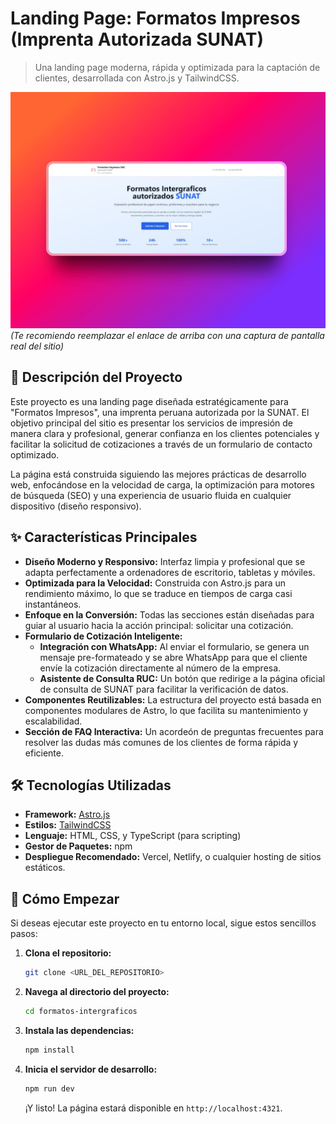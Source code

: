 # Landing Page: Formatos Impresos (Imprenta Autorizada SUNAT)

> Una landing page moderna, rápida y optimizada para la captación de clientes, desarrollada con Astro.js y TailwindCSS.

![Captura de la Landing Page](./public/MiniaturaFormatosIntergraficos.jpg)
*(Te recomiendo reemplazar el enlace de arriba con una captura de pantalla real del sitio)*

## 📄 Descripción del Proyecto

Este proyecto es una landing page diseñada estratégicamente para "Formatos Impresos", una imprenta peruana autorizada por la SUNAT. El objetivo principal del sitio es presentar los servicios de impresión de manera clara y profesional, generar confianza en los clientes potenciales y facilitar la solicitud de cotizaciones a través de un formulario de contacto optimizado.

La página está construida siguiendo las mejores prácticas de desarrollo web, enfocándose en la velocidad de carga, la optimización para motores de búsqueda (SEO) y una experiencia de usuario fluida en cualquier dispositivo (diseño responsivo).

## ✨ Características Principales

*   **Diseño Moderno y Responsivo:** Interfaz limpia y profesional que se adapta perfectamente a ordenadores de escritorio, tabletas y móviles.
*   **Optimizada para la Velocidad:** Construida con Astro.js para un rendimiento máximo, lo que se traduce en tiempos de carga casi instantáneos.
*   **Enfoque en la Conversión:** Todas las secciones están diseñadas para guiar al usuario hacia la acción principal: solicitar una cotización.
*   **Formulario de Cotización Inteligente:**
    *   **Integración con WhatsApp:** Al enviar el formulario, se genera un mensaje pre-formateado y se abre WhatsApp para que el cliente envíe la cotización directamente al número de la empresa.
    *   **Asistente de Consulta RUC:** Un botón que redirige a la página oficial de consulta de SUNAT para facilitar la verificación de datos.
*   **Componentes Reutilizables:** La estructura del proyecto está basada en componentes modulares de Astro, lo que facilita su mantenimiento y escalabilidad.
*   **Sección de FAQ Interactiva:** Un acordeón de preguntas frecuentes para resolver las dudas más comunes de los clientes de forma rápida y eficiente.

## 🛠️ Tecnologías Utilizadas

*   **Framework:** [Astro.js](https://astro.build/)
*   **Estilos:** [TailwindCSS](https://tailwindcss.com/)
*   **Lenguaje:** HTML, CSS, y TypeScript (para scripting)
*   **Gestor de Paquetes:** npm
*   **Despliegue Recomendado:** Vercel, Netlify, o cualquier hosting de sitios estáticos.

## 🚀 Cómo Empezar

Si deseas ejecutar este proyecto en tu entorno local, sigue estos sencillos pasos:

1.  **Clona el repositorio:**
    ```bash
    git clone <URL_DEL_REPOSITORIO>
    ```

2.  **Navega al directorio del proyecto:**
    ```bash
    cd formatos-intergraficos
    ```

3.  **Instala las dependencias:**
    ```bash
    npm install
    ```

4.  **Inicia el servidor de desarrollo:**
    ```bash
    npm run dev
    ```

    ¡Y listo! La página estará disponible en `http://localhost:4321`.
